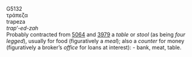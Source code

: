 <body>
  <p>G5132<br>  τράπεζα  <br> trapeza  <br><i>trap‘-ed-zah </i><br>Probably contracted from <a href="g5064.htm">5064</a> and <a href="g3979.htm">3979</a>  a <i>table</i> or <i>stool</i> (as being <i>four</i> <i>legged</i>), usually for food (figuratively a <i>meal</i>); also a <i>counter</i> for money (figuratively a broker’s <i>office</i> for loans at interest): - bank, meat, table.<br></p>
 </body>